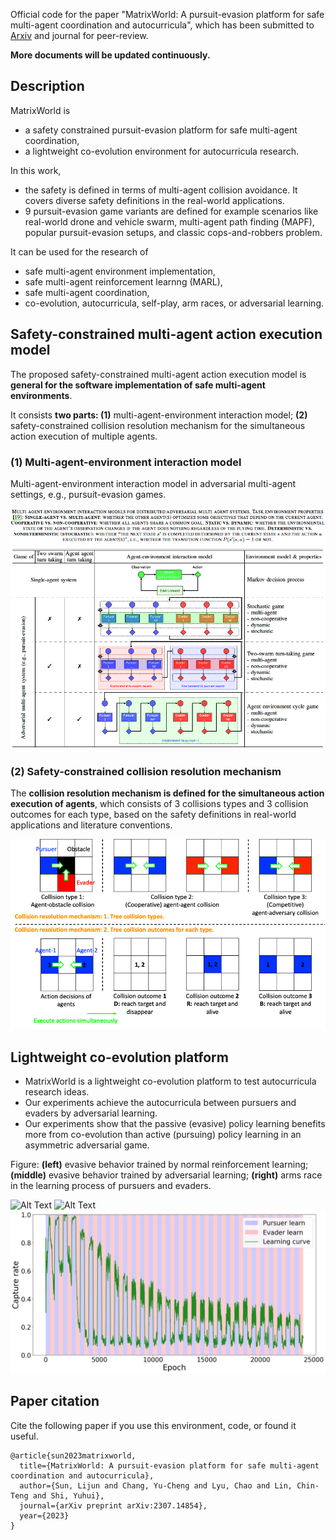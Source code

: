 
Official code for the paper 
"MatrixWorld: A pursuit-evasion platform for safe multi-agent coordination and autocurricula", 
which has been submitted to [Arxiv](https://arxiv.org/abs/2307.14854) and journal for peer-review.


**More documents will be updated continuously.**


## Description

MatrixWorld is 
- a safety constrained pursuit-evasion platform for safe multi-agent coordination,
- a lightweight co-evolution environment for autocurricula research.

In this work, 
- the safety is defined in terms of multi-agent collision avoidance.
It covers diverse safety definitions in the real-world applications.
- 9 pursuit-evasion game variants are defined for example scenarios
like real-world drone and vehicle swarm,
multi-agent path finding (MAPF), 
popular pursuit-evasion setups, 
and classic cops-and-robbers problem.

It can be used for the research of
- safe multi-agent environment implementation,
- safe multi-agent reinforcement learnng (MARL),
- safe multi-agent coordination,
- co-evolution, autocurricula, self-play, arm races, or adversarial learning.



## Safety-constrained multi-agent action execution model

The proposed safety-constrained multi-agent action execution model is **general for the software implementation of safe multi-agent environments**.

It consists **two parts: (1)** multi-agent-environment interaction model; 
**(2)** safety-constrained collision resolution mechanism for the simultaneous action execution of multiple agents.

### (1) Multi-agent-environment interaction model

Multi-agent-environment interaction model in adversarial multi-agent settings, e.g., pursuit-evasion games.

![Alt Text](https://github.com/LijunSun90/MatrixWorld/blob/main/docs/figures/multiagent_environment_interaction_models.png)

### (2) Safety-constrained collision resolution mechanism

The **collision resolution mechanism is defined for the simultaneous action execution of agents**, 
which consists of 3 collisions types and 3 collision outcomes for each type,
based on the safety definitions in real-world applications and literature conventions.

![Alt Text](https://github.com/LijunSun90/MatrixWorld/blob/main/docs/figures/collision_resolution_mechanism.png)

## Lightweight co-evolution platform

- MatrixWorld is a lightweight co-evolution platform to test autocurricula research ideas.
- Our experiments achieve the autocurricula between pursuers and evaders by adversarial learning. 
- Our experiments show that 
  the passive (evasive) policy learning benefits more from co-evolution 
  than active (pursuing) policy learning in an asymmetric adversarial game.

Figure: **(left)** evasive behavior trained by normal reinforcement learning;
**(middle)** evasive behavior trained by adversarial learning;
**(right)** arms race in the learning process of pursuers and evaders.

![Alt Text](https://github.com/LijunSun90/MatrixWorld/blob/main/data/o_compare/video_evasion_trained_by_random_vs_adversarial.gif)
![Alt Text](https://github.com/LijunSun90/MatrixWorld/blob/main/data/o_compare/video_evasion_trained_by_adversarial_vs_adversarial.gif)
![Alt Text](https://github.com/LijunSun90/MatrixWorld/blob/main/docs/figures/capture_rate_generalist_vs_generalist.png)


## Paper citation

Cite the following paper if you use this environment, code, or found it useful.

    @article{sun2023matrixworld,
      title={MatrixWorld: A pursuit-evasion platform for safe multi-agent coordination and autocurricula},
      author={Sun, Lijun and Chang, Yu-Cheng and Lyu, Chao and Lin, Chin-Teng and Shi, Yuhui},
      journal={arXiv preprint arXiv:2307.14854},
      year={2023}
    }


